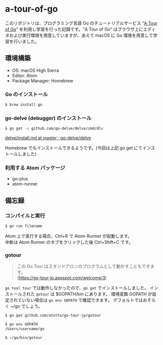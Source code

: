 # a-tour-of-go

このリポジトリは、プログラミング言語 Go のチュートリアルサービス "[A Tour of Go](https://go-tour-jp.appspot.com/)" を利用し学習を行った記録です。"A Tour of Go" はブラウザ上にエディタおよび実行環境を用意していますが、あえて macOS に Go 環境を用意して学習を行いました。

## 環境構築
- OS: macOS High Sierra
- Editor: Atom
- Package Manager: Homebrew

### Go のインストール
```bash
$ brew install go
```

### go-delve (debugger) のインストール
```bash
$ go get -u github.com/go-delve/delve/cmd/dlv
```
[delve/install.md at master · go-delve/delve](https://github.com/go-delve/delve/blob/master/Documentation/installation/osx/install.md)

Homebrew でもインストールできるようです。(今回は上記 go get にてインストールしました)

### 利用する Atom パッケージ
- go-plus
- atom-runner

## 備忘録

### コンパイルと実行
```bash
$ go run filename
```
Atom 上で実行する場合、Ctrl+R で Atom-Runner が起動します。  
中断は Atom Runner のタブをクリックした後 Ctrl+Shift+C です。

### gotour

> この Go Tour はスタンドアロンのプログラムとして動かすこともできます。  
> (https://go-tour-jp.appspot.com/welcome/3)

`go tool tour` では動作しなかったので、`go get` でインストールしました。
インストールされた `gotour` は $GOPATH/bin にあります。
環境変数 GOPATH が設定されていない場合は `go env GOPATH` で確認できます。
デフォルトではおそらく ~/go でしょう。

```bash
$ go get github.com/atotto/go-tour-jp/gotour

$ go env GOPATH
/Users/username/go

$ ~/go/bin/gotour
```
